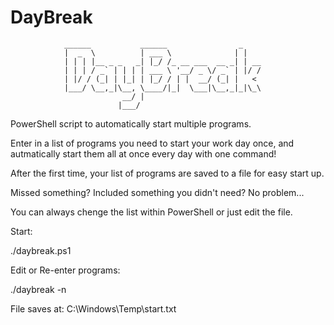 # DayBreak


                ______           ______                _    
                |  _  \          | ___ \              | |   
                | | | |__ _ _   _| |_/ /_ __ ___  __ _| | __
                | | | / _` | | | | ___ \ '__/ _ \/ _` | |/ /
                | |/ / (_| | |_| | |_/ / | |  __/ (_| |   < 
                |___/ \__,_|\__, \____/|_|  \___|\__,_|_|\_\
                             __/ |                          
                            |___/       

PowerShell script to automatically start multiple programs.

Enter in a list of programs you need to start your work day once, and autmatically start them all at once every day with one command!

After the first time, your list of programs are saved to a file for easy start up.

Missed something? Included something you didn't need? No problem...

You can always chenge the list within PowerShell or just edit the file.


Start: 

./daybreak.ps1

Edit or Re-enter programs:

./daybreak -n

File saves at: C:\Windows\Temp\start.txt
